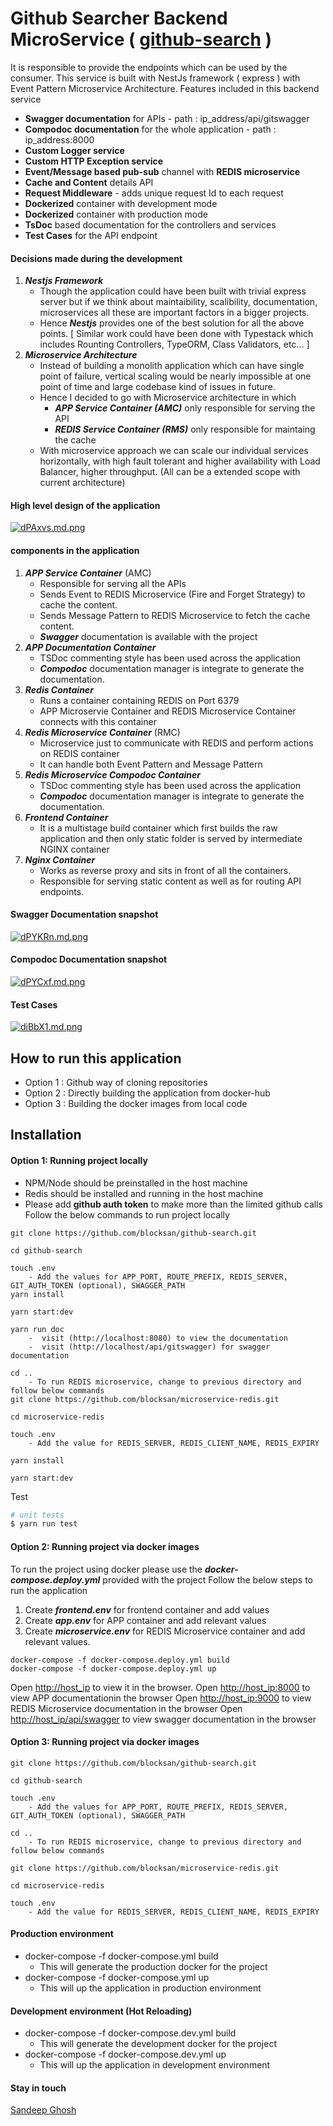 # Github Searcher Backend MicroService   ( [github-search](https://github.com/blocksan/github-search) )
It is responsible to provide the endpoints which can be used by the consumer.
This service is built with NestJs framework ( express ) with Event Pattern Microservice Architecture.
Features included in this backend service
  -  **Swagger documentation** for APIs - path : ip_address/api/gitswagger
  -  **Compodoc documentation** for the whole application - path : ip_address:8000
  -  **Custom Logger service**
  -  **Custom HTTP Exception service**
  -  **Event/Message based pub-sub** channel with **REDIS microservice**
  -  **Cache and Content** details API
  -  **Request Middleware** - adds unique request Id to each request
  -  **Dockerized** container with development mode
  -  **Dockerized** container with production mode
  -  **TsDoc** based documentation for the controllers and services
  -  **Test Cases** for the API endpoint

#### Decisions made during the development
1. ***Nestjs Framework*** 
     - Though the application could have been built with trivial express server but if we think about maintaibility, scalibility, documentation, microservices all these are important factors in a bigger projects. 
     - Hence ***Nestjs*** provides one of the best solution for all the above points. [ Similar work could have been done with Typestack which includes Rounting Controllers, TypeORM, Class Validators, etc... ]
2. ***Microservice Architecture*** 
     - Instead of building a monolith application which can have single point of failure, vertical scaling would be nearly impossible at one point of time and large codebase kind of issues in future.
     - Hence I decided to go with Microservice architecture in which 
       -  ***APP Service Container (AMC)*** only responsible for serving the API
       -  ***REDIS Service Container (RMS)*** only responsible for maintaing the cache
     - With microservice approach we can scale our individual services horizontally, with high fault tolerant and higher availability with Load Balancer, higher throughput. (All can be a extended scope with current architecture)

#### High level design of the application
[![dPAxvs.md.png](https://iili.io/dPAxvs.md.png)](https://freeimage.host/i/dPAxvs)

#### components in the application
1. ***APP Service Container*** (AMC)
   - Responsible for serving all the APIs
   - Sends Event to REDIS Microservice (Fire and Forget Strategy) to cache the content.
   - Sends Message Pattern to REDIS Microservice to fetch the cache content.
   - ***Swagger*** documentation is available with the project
2. ***APP Documentation Container***
   - TSDoc commenting style has been used across the application
   - ***Compodoc*** documentation manager is integrate to generate the documentation. 
3. ***Redis Container***
   - Runs a container containing REDIS on Port 6379
   - APP Microservie Container and REDIS Microservice Container connects with this container
4. ***Redis Microservice Container*** (RMC)
   - Microservice just to communicate with REDIS and perform actions on REDIS container
   - It can handle both Event Pattern and Message Pattern
5. ***Redis Microservice Compodoc Container***
   - TSDoc commenting style has been used across the application
   - ***Compodoc*** documentation manager is integrate to generate the documentation. 
6. ***Frontend Container***
   - It is a multistage build container which first builds the raw application and then only static folder is served by intermediate NGINX container
7. ***Nginx Container***
   - Works as reverse proxy and sits in front of all the containers.
   - Responsible for serving static content as well as for routing API endpoints.

#### Swagger Documentation snapshot
[![dPYKRn.md.png](https://iili.io/dPYKRn.md.png)](https://freeimage.host/i/dPYKRn)

#### Compodoc Documentation snapshot
[![dPYCxf.md.png](https://iili.io/dPYCxf.md.png)](https://freeimage.host/i/dPYCxf)

#### Test Cases
[![diBbX1.md.png](https://iili.io/diBbX1.md.png)](https://freeimage.host/i/diBbX1)

## How to run this application
  - Option 1 : Github way of cloning repositories 
  - Option 2 : Directly building the application from docker-hub
  - Option 3 : Building the docker images from local code 
## Installation

#### Option 1:  Running project locally
* NPM/Node should be preinstalled in the host machine
* Redis should be installed and running in the host machine
* Please add **github auth token** to make more than the limited github calls 
Follow the below commands to run project locally
```
git clone https://github.com/blocksan/github-search.git

cd github-search

touch .env
    - Add the values for APP_PORT, ROUTE_PREFIX, REDIS_SERVER, GIT_AUTH_TOKEN (optional), SWAGGER_PATH
yarn install

yarn start:dev

yarn run doc 
    -  visit (http://localhost:8080) to view the documentation
    -  visit (http://localhost/api/gitswagger) for swagger documentation
    
cd ..
    - To run REDIS microservice, change to previous directory and follow below commands
git clone https://github.com/blocksan/microservice-redis.git

cd microservice-redis

touch .env
    - Add the value for REDIS_SERVER, REDIS_CLIENT_NAME, REDIS_EXPIRY
    
yarn install

yarn start:dev
```

Test
```bash
# unit tests
$ yarn run test
```

#### Option 2:  Running project via docker images
To run the project using docker please use the ***docker-compose.deploy.yml*** provided with the project
Follow the below steps to run the application
1. Create ***frontend.env*** for frontend container and add values
2. Create ***app.env*** for APP container and add relevant values
3. Create ***microservice.env*** for REDIS Microservice container and add relevant values.
```
docker-compose -f docker-compose.deploy.yml build
docker-compose -f docker-compose.deploy.yml up
```
Open [http://host_ip](http://localhost) to view it in the browser.
Open [http://host_ip:8000](http://localhost:8000) to view APP documentationin the browser
Open [http://host_ip:9000](http://localhost:9000) to view REDIS Microservice documentation in the browser
Open [http://host_ip/api/swagger](http://localhost/api/gitswagger) to view swagger documentation in the browser

#### Option 3:  Running project via docker images
```
git clone https://github.com/blocksan/github-search.git

cd github-search

touch .env
    - Add the values for APP_PORT, ROUTE_PREFIX, REDIS_SERVER, GIT_AUTH_TOKEN (optional), SWAGGER_PATH
    
cd ..
    - To run REDIS microservice, change to previous directory and follow below commands
    
git clone https://github.com/blocksan/microservice-redis.git

cd microservice-redis

touch .env
    - Add the value for REDIS_SERVER, REDIS_CLIENT_NAME, REDIS_EXPIRY
```
#### Production environment
- docker-compose -f docker-compose.yml build
    - This will generate the production docker for the project
- docker-compose -f docker-compose.yml up
    - This will up the application in production environment

#### Development environment (Hot Reloading)
- docker-compose -f docker-compose.dev.yml build
    - This will generate the development docker for the project
- docker-compose -f docker-compose.dev.yml up
    - This will up the application in development environment

#### Stay in touch
 [Sandeep Ghosh](http://sandeepghosh.com)


